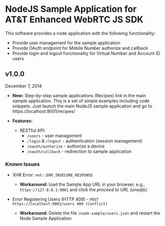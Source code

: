 # NodeJS Sample Application for AT&T Enhanced WebRTC JS SDK

This software provides a node application with the following functionality:
  * Provide user management for the sample application
  * Provide OAuth endpoint for Mobile Number authorize and callback
  * Provide login and logout functionality for Virtual Number and Account ID users

## v1.0.0
December 7, 2014

* **New:** Step-by-step sample applications (Recipes) link in the main sample application.
This is a set of simple examples including code snippets. Just launch the main
NodeJS sample application and go to https://localhost:9001/recipes/

* **Features:**
  * RESTful API:
    * `/users` - user management
    * `/login` & `/logout` - authentication (session management)
    * `/oauth/authorize` - authorize a device
    * `/oauth/callback` - redirection to sample application

### Known Issues

* XHR Error: `net::ERR_INSECURE_RESPONSE`
  * **Workaround:** load the Sample App URL in your browser, e.g., `https://127.0.0.1:9001` and click the _proceed to URL (unsafe)_.

* Error Registering Users (HTTP 409) - `POST https://localhost:9001/users 409 (Conflict)`
  * **Workaround:** Delete the file `/node-sample/users.json` and restart the Node Sample Application
